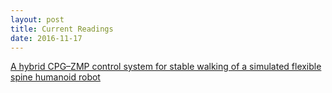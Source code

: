 ```yaml
---
layout: post
title: Current Readings
date: 2016-11-17
---
```

<a href="http://www.sciencedirect.com/science/article/pii/S0893608009002883">A hybrid CPG–ZMP control system for stable walking of a simulated flexible spine humanoid robot</a>
